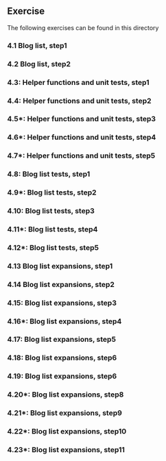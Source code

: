 ## Exercise

The following exercises can be found in this directory

### 4.1 Blog list, step1

### 4.2 Blog list, step2

### 4.3: Helper functions and unit tests, step1

### 4.4: Helper functions and unit tests, step2

### 4.5*: Helper functions and unit tests, step3

### 4.6*: Helper functions and unit tests, step4

### 4.7*: Helper functions and unit tests, step5

### 4.8: Blog list tests, step1

### 4.9*: Blog list tests, step2

### 4.10: Blog list tests, step3

### 4.11*: Blog list tests, step4

### 4.12*: Blog list tests, step5

### 4.13 Blog list expansions, step1

### 4.14 Blog list expansions, step2

### 4.15: Blog list expansions, step3

### 4.16*: Blog list expansions, step4

### 4.17: Blog list expansions, step5

### 4.18: Blog list expansions, step6

### 4.19: Blog list expansions, step6

### 4.20*: Blog list expansions, step8

### 4.21*: Blog list expansions, step9

### 4.22*: Blog list expansions, step10

### 4.23*: Blog list expansions, step11